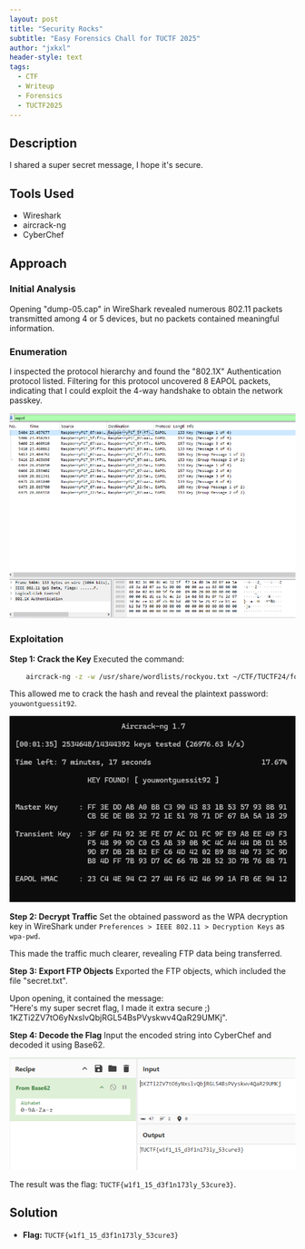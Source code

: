 ```yaml
---
layout: post
title: "Security Rocks"
subtitle: "Easy Forensics Chall for TUCTF 2025"
author: "jxkxl"
header-style: text
tags:
  - CTF
  - Writeup
  - Forensics
  - TUCTF2025
---
```


## Description

I shared a super secret message, I hope it's secure.

## Tools Used

- Wireshark
- aircrack-ng
- CyberChef

## Approach

### Initial Analysis

Opening "dump-05.cap" in WireShark revealed numerous 802.11 packets transmitted among 4 or 5 devices, but no packets contained meaningful information.

### Enumeration

I inspected the protocol hierarchy and found the "802.1X" Authentication protocol listed. Filtering for this protocol uncovered 8 EAPOL packets, indicating that I could exploit the 4-way handshake to obtain the network passkey.

![WireShark](/assets/securityRocks1.png)

### Exploitation

 **Step 1: Crack the Key**
Executed the command:
 
```bash
    aircrack-ng -z -w /usr/share/wordlists/rockyou.txt ~/CTF/TUCTF24/forensics/dump-05.cap
```

This allowed me to crack the hash and reveal the plaintext password: `youwontguessit92`.

![aircrack-ng](/assets/securityRocks2.png)

**Step 2: Decrypt Traffic**
Set the obtained password as the WPA decryption key in WireShark under `Preferences > IEEE 802.11 > Decryption Keys` as `wpa-pwd`.

This made the traffic much clearer, revealing FTP data being transferred.

**Step 3: Export FTP Objects**
Exported the FTP objects, which included the file "secret.txt".

Upon opening, it contained the message:  
"Here's my super secret flag, I made it extra secure ;) 1KZTi2ZV7tO6yNxslvQbjRGL54BsPVyskwv4QaR29UMKj".
 
**Step 4: Decode the Flag**
Input the encoded string into CyberChef and decoded it using Base62.

![CyberChef](/assets/securityRocks3.png)

The result was the flag:   `TUCTF{w1f1_15_d3f1n173ly_53cure3}`.

## Solution

- **Flag:** `TUCTF{w1f1_15_d3f1n173ly_53cure3}`